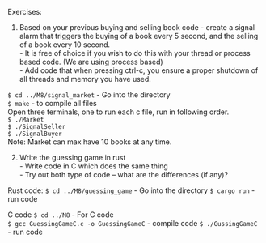 Exercises:  
  1. Based on your previous buying and selling book code - create a signal alarm that triggers the buying of a book every 5 second, 
and the selling of a book every 10 second.  
    - It is free of choice if you wish to do this with your thread or process based code. (We are using process based)  
    - Add code that when pressing ctrl-c, you ensure a proper shutdown of all threads and memory you have used.  
     
  `$ cd ../M8/signal_market` - Go into the directory  
  `$ make` - to compile all files  
  Open three terminals, one to run each c file, run in following order.  
  `$ ./Market`  
  `$ ./SignalSeller`  
  `$ ./SignalBuyer`   
  Note: Market can max have 10 books at any time.  

  2. Write the guessing game in rust  
    - Write code in C which does the same thing  
    - Try out both type of code – what are the differences (if any)?

  Rust code:
   `$ cd ../M8/guessing_game` - Go into the directory
   `$ cargo run` - run code

  C code
   `$ cd ../M8` - For C code  
   `$ gcc GuessingGameC.c -o GuessingGameC` - compile code
   `$ ./GussingGameC ` - run code
   
